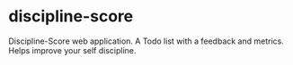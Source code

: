 discipline-score
================

Discipline-Score web application. A Todo list with a feedback and metrics. Helps improve your self discipline.